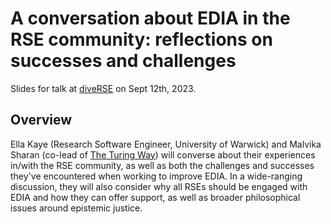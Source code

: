# A conversation about EDIA in the RSE community: reflections on successes and challenges

Slides for talk at [diveRSE](https://diverse-rse.github.io) on Sept 12th, 2023.

## Overview

Ella Kaye (Research Software Engineer, University of Warwick) and Malvika Sharan (co-lead of [The Turing Way](http://the-turing-way.netlify.app)) will converse about their experiences in/with the RSE community, as well as both the challenges and successes they've encountered when working to improve EDIA. In a wide-ranging discussion, they will also consider why all RSEs should be engaged with EDIA and how they can offer support, as well as broader philosophical issues around epistemic justice. 
